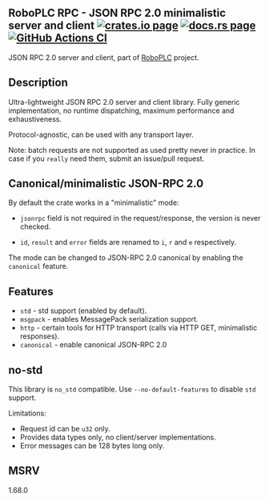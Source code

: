 <h2>
  RoboPLC RPC - JSON RPC 2.0 minimalistic server and client
  <a href="https://crates.io/crates/atomic-timer"><img alt="crates.io page" src="https://img.shields.io/crates/v/atomic-timer.svg"></img></a>
  <a href="https://docs.rs/atomic-timer"><img alt="docs.rs page" src="https://docs.rs/atomic-timer/badge.svg"></img></a>
  <a href="https://github.com/roboplc/atomic-timer/actions/workflows/ci.yml">
    <img alt="GitHub Actions CI" src="https://github.com/roboplc/atomic-timer/actions/workflows/ci.yml/badge.svg"></img>
  </a>
</h2>

JSON RPC 2.0 server and client, part of [RoboPLC](https://www.roboplc.com)
project.

## Description

Ultra-lightweight JSON RPC 2.0 server and client library. Fully generic
implementation, no runtime dispatching, maximum performance and exhaustiveness.

Protocol-agnostic, can be used with any transport layer.

Note: batch requests are not supported as used pretty never in practice. In
case if you `really` need them, submit an issue/pull request.

## Canonical/minimalistic JSON-RPC 2.0

By default the crate works in a "minimalistic" mode:

* `jsonrpc` field is not required in the request/response, the version is never
  checked.

* `id`, `result` and `error` fields are renamed to `i`, `r` and `e` respectively.

The mode can be changed to JSON-RPC 2.0 canonical by enabling the `canonical`
feature.

## Features

* `std` - std support (enabled by default).
* `msgpack` - enables MessagePack serialization support.
* `http` - certain tools for HTTP transport (calls via HTTP GET, minimalistic responses).
* `canonical` - enable canonical JSON-RPC 2.0

## no-std

This library is `no_std` compatible. Use `--no-default-features` to disable `std` support.

Limitations:

* Request id can be `u32` only.
* Provides data types only, no client/server implementations.
* Error messages can be 128 bytes long only.


## MSRV

1.68.0
